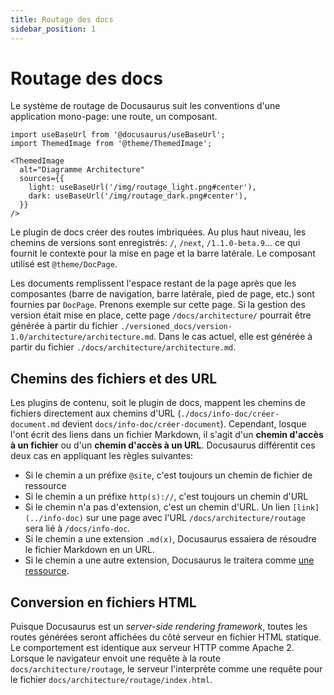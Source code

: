```yaml
---
title: Routage des docs
sidebar_position: 1
---
```

# Routage des docs

Le système de routage de Docusaurus suit les conventions d'une application mono-page: une route, un composant. 

```mdx-code-block
import useBaseUrl from '@docusaurus/useBaseUrl';
import ThemedImage from '@theme/ThemedImage';

<ThemedImage
  alt="Diagramme Architecture"
  sources={{
    light: useBaseUrl('/img/routage_light.png#center'),
    dark: useBaseUrl('/img/routage_dark.png#center'),
  }}
/>
```
Le plugin de docs créer des routes imbriquées. Au plus haut niveau, les chemins de versions sont enregistrés: `/`, `/next`, `/1.1.0-beta.9`... ce qui fournit le contexte pour la mise en page et la barre latérale. Le composant utilisé est `@theme/DocPage`.

Les documents remplissent l'espace restant de la page après que les composantes (barre de navigation, barre latérale, pied de page, etc.) sont fournies par `DocPage`. Prenons exemple sur cette page. Si la gestion des version était mise en place, cette page `/docs/architecture/` pourrait être générée à partir du fichier `./versioned_docs/version-1.0/architecture/architecture.md`. Dans le cas actuel, elle est générée à partir du fichier `./docs/architecture/architecture.md`.

## Chemins des fichiers et des URL

Les plugins de contenu, soit le plugin de docs, mappent les chemins de fichiers directement aux chemins d'URL (`./docs/info-doc/créer-document.md` devient `docs/info-doc/créer-document`). Cependant, losque l'ont écrit des liens dans un fichier Markdown, il s'agit d'un **chemin d'accès à un fichier** ou d'un **chemin d'accès à un URL**. Docusaurus différentit ces deux cas en appliquant les règles suivantes:
- Si le chemin a un préfixe `@site`, c'est toujours un chemin de fichier de ressource
- Si le chemin a un préfixe `http(s)://`, c'est toujours un chemin d'URL
- Si le chemin n'a pas d'extension, c'est un chemin d'URL. Un lien `[link](../info-doc)` sur une page avec l'URL `/docs/architecture/routage` sera lié à `/docs/info-doc`.
- Si le chemin a une extension `.md(x)`, Docusaurus essaiera de résoudre le fichier Markdown en un URL.
- Si le chemin a une autre extension, Docusaurus le traitera comme [une ressource](../info-doc/fonctions-md/ressources.mdx).

## Conversion en fichiers HTML

Puisque Docusaurus est un _server-side rendering framework_, toutes les routes générées seront affichées du côté serveur en fichier HTML statique. Le comportement est identique aux serveur HTTP comme Apache 2. Lorsque le navigateur envoit une requête à la route `docs/architecture/routage`, le serveur l'interprète comme une requête pour le fichier `docs/architecture/routage/index.html`.